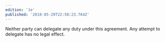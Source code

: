 ```yaml
---
edition: '1e'
published: '2018-05-29T22:58:23.764Z'
---
```


Neither party can delegate any duty under this agreement. Any attempt to delegate has no legal effect.
